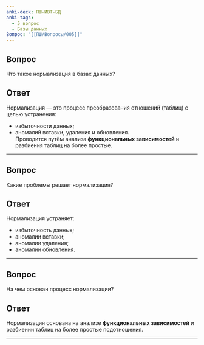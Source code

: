 ```yaml
---
anki-deck: ПШ-ИВТ-БД
anki-tags:
  - 5 вопрос
  - Базы данных
Вопрос: "[[ПШ/Вопросы/005]]"
---
```

## Вопрос
Что такое нормализация в базах данных?

## Ответ
Нормализация — это процесс преобразования отношений (таблиц) с целью устранения:
- избыточности данных;
- аномалий вставки, удаления и обновления.  
Проводится путём анализа **функциональных зависимостей** и разбиения таблиц на более простые.

---

## Вопрос
Какие проблемы решает нормализация?

## Ответ
Нормализация устраняет:
- избыточность данных;
- аномалии вставки;
- аномалии удаления;
- аномалии обновления.

---

## Вопрос
На чем основан процесс нормализации?

## Ответ
Нормализация основана на анализе **функциональных зависимостей** и разбиении таблиц на более простые подотношения.

---
